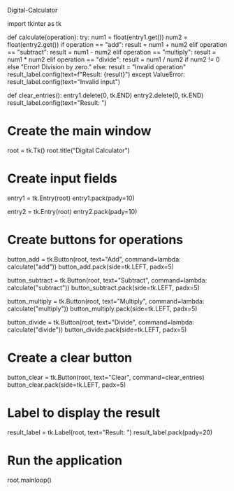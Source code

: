 Digital-Calculator


import tkinter as tk

def calculate(operation):
    try:
        num1 = float(entry1.get())
        num2 = float(entry2.get())
        if operation == "add":
            result = num1 + num2
        elif operation == "subtract":
            result = num1 - num2
        elif operation == "multiply":
            result = num1 * num2
        elif operation == "divide":
            result = num1 / num2 if num2 != 0 else "Error! Division by zero."
        else:
            result = "Invalid operation"
        result_label.config(text=f"Result: {result}")
    except ValueError:
        result_label.config(text="Invalid input")

def clear_entries():
    entry1.delete(0, tk.END)
    entry2.delete(0, tk.END)
    result_label.config(text="Result: ")

# Create the main window
root = tk.Tk()
root.title("Digital Calculator")

# Create input fields
entry1 = tk.Entry(root)
entry1.pack(pady=10)

entry2 = tk.Entry(root)
entry2.pack(pady=10)

# Create buttons for operations
button_add = tk.Button(root, text="Add", command=lambda: calculate("add"))
button_add.pack(side=tk.LEFT, padx=5)

button_subtract = tk.Button(root, text="Subtract", command=lambda: calculate("subtract"))
button_subtract.pack(side=tk.LEFT, padx=5)

button_multiply = tk.Button(root, text="Multiply", command=lambda: calculate("multiply"))
button_multiply.pack(side=tk.LEFT, padx=5)

button_divide = tk.Button(root, text="Divide", command=lambda: calculate("divide"))
button_divide.pack(side=tk.LEFT, padx=5)

# Create a clear button
button_clear = tk.Button(root, text="Clear", command=clear_entries)
button_clear.pack(side=tk.LEFT, padx=5)

# Label to display the result
result_label = tk.Label(root, text="Result: ")
result_label.pack(pady=20)

# Run the application
root.mainloop()
